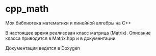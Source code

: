 # cpp_math
Моя библиотека математики и линейной алгебры на С++

В настоящее время реализован класс матрица (Matrix). Описание класса приводится в Matrix.hpp и в документации

Документация ведется в Doxygen
